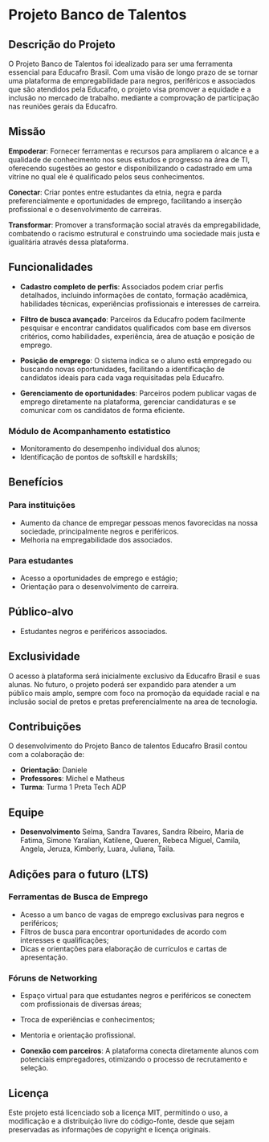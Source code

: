 # Projeto Banco de Talentos

## Descrição do Projeto

O Projeto Banco de Talentos foi idealizado para ser uma ferramenta essencial para Educafro Brasil. Com uma visão de longo prazo de se tornar uma plataforma de empregabilidade para negros, periféricos e associados que são atendidos pela Educafro, o projeto visa promover a equidade e a inclusão no mercado de trabalho. mediante a comprovação de participação nas reuniões gerais da Educafro.

## Missão

**Empoderar**: Fornecer ferramentas e recursos para ampliarem o alcance e a qualidade de conhecimento nos seus estudos e progresso na área de TI, oferecendo sugestões ao gestor e disponibilizando o cadastrado em uma vitrine no qual ele é qualificado pelos seus conhecimentos.

**Conectar**: Criar pontes entre estudantes da etnia, negra e parda preferencialmente e oportunidades de emprego, facilitando a inserção profissional e o desenvolvimento de carreiras.

**Transformar**: Promover a transformação social através da empregabilidade, combatendo o racismo estrutural e construindo uma sociedade mais justa e igualitária através dessa plataforma.

## Funcionalidades

- **Cadastro completo de perfis**: Associados podem criar perfis detalhados, incluindo informações de contato, formação acadêmica, habilidades técnicas, experiências profissionais e interesses de carreira.

- **Filtro de busca avançado**: Parceiros da Educafro podem facilmente pesquisar e encontrar candidatos qualificados com base em diversos critérios, como habilidades, experiência, área de atuação e posição de emprego.

- **Posição de emprego**: O sistema indica se o aluno está empregado ou buscando novas oportunidades, facilitando a identificação de candidatos ideais para cada vaga requisitadas pela Educafro.

- **Gerenciamento de oportunidades**: Parceiros podem publicar vagas de emprego diretamente na plataforma, gerenciar candidaturas e se comunicar com os candidatos de forma eficiente.

### Módulo de Acompanhamento estatistico

- Monitoramento do desempenho individual dos alunos;
- Identificação de pontos de softskill e hardskills;

## Benefícios

### Para instituições

- Aumento da chance de empregar pessoas menos favorecidas na nossa sociedade, principalmente negros e periféricos.
- Melhoria na empregabilidade dos associados.

### Para estudantes

- Acesso a oportunidades de emprego e estágio;
- Orientação para o desenvolvimento de carreira.

## Público-alvo

- Estudantes negros e periféricos associados.

## Exclusividade

O acesso à plataforma será inicialmente exclusivo da Educafro Brasil e suas alunas. No futuro, o projeto poderá ser expandido para atender a um público mais amplo, sempre com foco na promoção da equidade racial e na inclusão social de pretos e pretas preferencialmente na area de tecnologia.

## Contribuições

O desenvolvimento do Projeto Banco de talentos Educafro Brasil contou com a colaboração de:

- **Orientação**: Daniele
- **Professores**: Michel e Matheus
- **Turma**: Turma 1 Preta Tech ADP

## Equipe

- **Desenvolvimento**
    Selma,
    Sandra Tavares,
    Sandra Ribeiro,
    Maria de Fatima,
    Simone Yaralian,
    Katilene,
    Queren,
    Rebeca Miguel,
    Camila,
    Angela,
    Jeruza,
    Kimberly,
    Luara,
    Juliana,
    Taila. 

## Adições para o futuro (LTS)

### Ferramentas de Busca de Emprego

- Acesso a um banco de vagas de emprego exclusivas para negros e periféricos;
- Filtros de busca para encontrar oportunidades de acordo com interesses e qualificações;
- Dicas e orientações para elaboração de currículos e cartas de apresentação.

### Fóruns de Networking

- Espaço virtual para que estudantes negros e periféricos se conectem com profissionais de diversas áreas;
- Troca de experiências e conhecimentos;
- Mentoria e orientação profissional.

- **Conexão com parceiros**: A plataforma conecta diretamente alunos com potenciais empregadores, otimizando o processo de recrutamento e seleção.


## Licença

Este projeto está licenciado sob a licença MIT, permitindo o uso, a modificação e a distribuição livre do código-fonte, desde que sejam preservadas as informações de copyright e licença originais.
